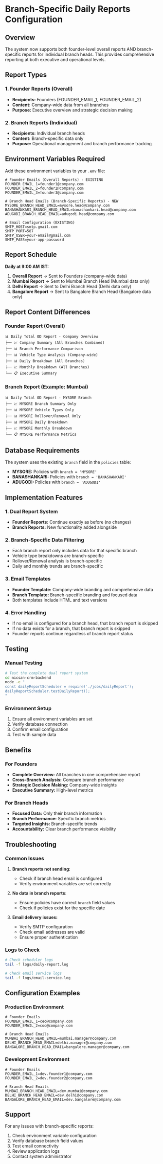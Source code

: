 # Branch-Specific Daily Reports Configuration

## Overview
The system now supports both founder-level overall reports AND branch-specific reports for individual branch heads. This provides comprehensive reporting at both executive and operational levels.

## Report Types

### 1. Founder Reports (Overall)
- **Recipients:** Founders (FOUNDER_EMAIL_1, FOUNDER_EMAIL_2)
- **Content:** Company-wide data from all branches
- **Purpose:** Executive overview and strategic decision making

### 2. Branch Reports (Individual)
- **Recipients:** Individual branch heads
- **Content:** Branch-specific data only
- **Purpose:** Operational management and branch performance tracking

## Environment Variables Required

Add these environment variables to your `.env` file:

```env
# Founder Emails (Overall Reports) - EXISTING
FOUNDER_EMAIL_1=founder1@company.com
FOUNDER_EMAIL_2=founder2@company.com
FOUNDER_EMAIL_3=founder3@company.com

# Branch Head Emails (Branch-Specific Reports) - NEW
MYSORE_BRANCH_HEAD_EMAIL=mysore.head@company.com
BANASHANKARI_BRANCH_HEAD_EMAIL=banashankari.head@company.com
ADUGODI_BRANCH_HEAD_EMAIL=adugodi.head@company.com

# Email Configuration (EXISTING)
SMTP_HOST=smtp.gmail.com
SMTP_PORT=587
SMTP_USER=your-email@gmail.com
SMTP_PASS=your-app-password
```

## Report Schedule

**Daily at 9:00 AM IST:**
1. **Overall Report** → Sent to Founders (company-wide data)
2. **Mumbai Report** → Sent to Mumbai Branch Head (Mumbai data only)
3. **Delhi Report** → Sent to Delhi Branch Head (Delhi data only)
4. **Bangalore Report** → Sent to Bangalore Branch Head (Bangalore data only)

## Report Content Differences

### Founder Report (Overall)
```
📊 Daily Total OD Report - Company Overview
├── 📈 Company Summary (All Branches Combined)
├── 📊 Branch Performance Comparison
├── 📊 Vehicle Type Analysis (Company-wide)
├── 📊 Daily Breakdown (All Branches)
├── 📈 Monthly Breakdown (All Branches)
└── 📋 Executive Summary
```

### Branch Report (Example: Mumbai)
```
📊 Daily Total OD Report - MYSORE Branch
├── 📈 MYSORE Branch Summary Only
├── 📊 MYSORE Vehicle Types Only
├── 📊 MYSORE Rollover/Renewal Only
├── 📊 MYSORE Daily Breakdown
├── 📈 MYSORE Monthly Breakdown
└── 📋 MYSORE Performance Metrics
```

## Database Requirements

The system uses the existing `branch` field in the `policies` table:
- **MYSORE:** Policies with `branch = 'MYSORE'`
- **BANASHANKARI:** Policies with `branch = 'BANASHANKARI'`
- **ADUGODI:** Policies with `branch = 'ADUGODI'`

## Implementation Features

### 1. Dual Report System
- **Founder Reports:** Continue exactly as before (no changes)
- **Branch Reports:** New functionality added alongside

### 2. Branch-Specific Data Filtering
- Each branch report only includes data for that specific branch
- Vehicle type breakdowns are branch-specific
- Rollover/Renewal analysis is branch-specific
- Daily and monthly trends are branch-specific

### 3. Email Templates
- **Founder Template:** Company-wide branding and comprehensive data
- **Branch Template:** Branch-specific branding and focused data
- Both templates include HTML and text versions

### 4. Error Handling
- If no email is configured for a branch head, that branch report is skipped
- If no data exists for a branch, that branch report is skipped
- Founder reports continue regardless of branch report status

## Testing

### Manual Testing
```bash
# Test the complete dual report system
cd nicsan-crm-backend
node -e "
const dailyReportScheduler = require('./jobs/dailyReport');
dailyReportScheduler.testDailyReport();
"
```

### Environment Setup
1. Ensure all environment variables are set
2. Verify database connection
3. Confirm email configuration
4. Test with sample data

## Benefits

### For Founders
- **Complete Overview:** All branches in one comprehensive report
- **Cross-Branch Analysis:** Compare branch performance
- **Strategic Decision Making:** Company-wide insights
- **Executive Summary:** High-level metrics

### For Branch Heads
- **Focused Data:** Only their branch information
- **Branch Performance:** Specific branch metrics
- **Targeted Insights:** Branch-specific trends
- **Accountability:** Clear branch performance visibility

## Troubleshooting

### Common Issues

1. **Branch reports not sending:**
   - Check if branch head email is configured
   - Verify environment variables are set correctly

2. **No data in branch reports:**
   - Ensure policies have correct `branch` field values
   - Check if policies exist for the specific date

3. **Email delivery issues:**
   - Verify SMTP configuration
   - Check email addresses are valid
   - Ensure proper authentication

### Logs to Check
```bash
# Check scheduler logs
tail -f logs/daily-report.log

# Check email service logs
tail -f logs/email-service.log
```

## Configuration Examples

### Production Environment
```env
# Founder Emails
FOUNDER_EMAIL_1=ceo@company.com
FOUNDER_EMAIL_2=coo@company.com

# Branch Head Emails
MUMBAI_BRANCH_HEAD_EMAIL=mumbai.manager@company.com
DELHI_BRANCH_HEAD_EMAIL=delhi.manager@company.com
BANGALORE_BRANCH_HEAD_EMAIL=bangalore.manager@company.com
```

### Development Environment
```env
# Founder Emails
FOUNDER_EMAIL_1=dev.founder1@company.com
FOUNDER_EMAIL_2=dev.founder2@company.com

# Branch Head Emails
MUMBAI_BRANCH_HEAD_EMAIL=dev.mumbai@company.com
DELHI_BRANCH_HEAD_EMAIL=dev.delhi@company.com
BANGALORE_BRANCH_HEAD_EMAIL=dev.bangalore@company.com
```

## Support

For any issues with branch-specific reports:
1. Check environment variable configuration
2. Verify database branch field values
3. Test email connectivity
4. Review application logs
5. Contact system administrator
